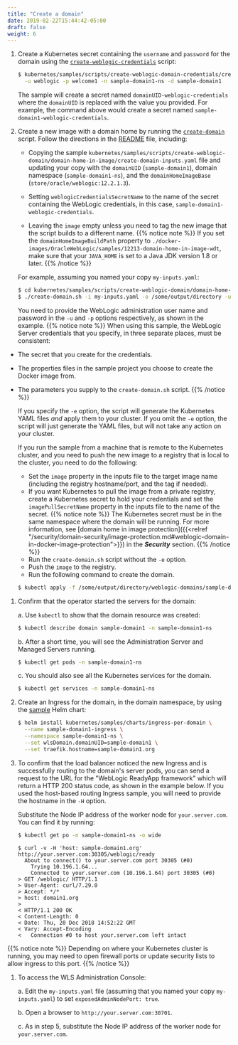 ```yaml
---
title: "Create a domain"
date: 2019-02-22T15:44:42-05:00
draft: false
weight: 6
---
```



1. Create a Kubernetes secret containing the `username` and `password` for the domain using the [`create-weblogic-credentials`](http://github.com/oracle/weblogic-kubernetes-operator/blob/master/kubernetes/samples/scripts/create-weblogic-domain-credentials/create-weblogic-credentials.sh) script:

    ```bash
    $ kubernetes/samples/scripts/create-weblogic-domain-credentials/create-weblogic-credentials.sh \
      -u weblogic -p welcome1 -n sample-domain1-ns -d sample-domain1
    ```

    The sample will create a secret named `domainUID-weblogic-credentials` where the `domainUID` is replaced
    with the value you provided.  For example, the command above would create a secret named
    `sample-domain1-weblogic-credentials`.

1.	Create a new image with a domain home by running the [`create-domain`](http://github.com/oracle/weblogic-kubernetes-operator/blob/master/kubernetes/samples/scripts/create-weblogic-domain/domain-home-in-image/create-domain.sh) script.
Follow the directions in the [README](http://github.com/oracle/weblogic-kubernetes-operator/blob/master/kubernetes/samples/scripts/create-weblogic-domain/domain-home-in-image/README.md) file,
including:

    * Copying the sample `kubernetes/samples/scripts/create-weblogic-domain/domain-home-in-image/create-domain-inputs.yaml` file and updating your copy with the `domainUID` (`sample-domain1`),
domain namespace (`sample-domain1-ns`), and the `domainHomeImageBase` (`store/oracle/weblogic:12.2.1.3`).

    * Setting `weblogicCredentialsSecretName` to the name of the secret containing the WebLogic credentials, in this case, `sample-domain1-weblogic-credentials`.

    * Leaving the `image` empty unless you need to tag the new image that the script builds to a different name.
{{% notice note %}}
If you set the `domainHomeImageBuildPath` property to `./docker-images/OracleWebLogic/samples/12213-domain-home-in-image-wdt`, make sure that your `JAVA_HOME` is set to a Java JDK version 1.8 or later.
{{% /notice %}}

    For example, assuming you named your copy `my-inputs.yaml`:

    ```bash
    $ cd kubernetes/samples/scripts/create-weblogic-domain/domain-home-in-image
    $ ./create-domain.sh -i my-inputs.yaml -o /some/output/directory -u weblogic -p welcome1 -e
    ```

    You need to provide the WebLogic administration user name and password in the `-u` and `-p` options
    respectively, as shown in the example.
{{% notice note %}}
When using this sample, the WebLogic Server credentials that you specify, in three separate places, must be consistent:

- The secret that you create for the credentials.
- The properties files in the sample project you choose to create the Docker image from.
- The parameters you supply to the `create-domain.sh` script.
{{% /notice %}}


    If you specify the `-e` option, the script will generate the
    Kubernetes YAML files *and* apply them to your cluster.  If you omit the `-e` option, the
    script will just generate the YAML files, but will not take any action on your cluster.

    If you run the sample from a machine that is remote to the Kubernetes cluster, and you need to push the new image to a registry that is local to the cluster, you need to do the following:

    * Set the `image` property in the inputs file to the target image name (including the registry hostname/port, and the tag if needed).
    * If you want Kubernetes to pull the image from a private registry, create a Kubernetes secret to hold your credentials and set the `imagePullSecretName` property in the inputs file to the name of the secret.
{{% notice note %}}
The Kubernetes secret must be in the same namespace where the domain will be running.
For more information, see [domain home in image protection]({{<relref "/security/domain-security/image-protection.md#weblogic-domain-in-docker-image-protection">}})
in the ***Security*** section.
{{% /notice %}}
    * Run the `create-domain.sh` script without the `-e` option.
    * Push the `image` to the registry.
    * Run the following command to create the domain.

    ```bash
    $ kubectl apply -f /some/output/directory/weblogic-domains/sample-domain1/domain.yaml
    ```

1.	Confirm that the operator started the servers for the domain:

    a. Use `kubectl` to show that the domain resource was created:

    ```bash
    $ kubectl describe domain sample-domain1 -n sample-domain1-ns
    ```

    b. After a short time, you will see the Administration Server and Managed Servers running.

    ```bash
    $ kubectl get pods -n sample-domain1-ns
    ```

    c. You should also see all the Kubernetes services for the domain.

    ```bash
    $ kubectl get services -n sample-domain1-ns
    ```

1.	Create an Ingress for the domain, in the domain namespace, by using the [sample](http://github.com/oracle/weblogic-kubernetes-operator/blob/master/kubernetes/samples/charts/ingress-per-domain/README.md) Helm chart:

    ```bash
    $ helm install kubernetes/samples/charts/ingress-per-domain \
      --name sample-domain1-ingress \
      --namespace sample-domain1-ns \
      --set wlsDomain.domainUID=sample-domain1 \
      --set traefik.hostname=sample-domain1.org
    ```

1.	To confirm that the load balancer noticed the new Ingress and is successfully routing to the domain's server pods,
    you can send a request to the URL for the "WebLogic ReadyApp framework" which will return a HTTP 200 status code, as
    shown in the example below.  If you used the host-based routing Ingress sample, you will need to
    provide the hostname in the `-H` option.

    Substitute the Node IP address of the worker node for `your.server.com`. You can find it by running:

    ```bash
    $ kubectl get po -n sample-domain1-ns -o wide
    ```
    ```
    $ curl -v -H 'host: sample-domain1.org' http://your.server.com:30305/weblogic/ready
      About to connect() to your.server.com port 30305 (#0)
        Trying 10.196.1.64...
        Connected to your.server.com (10.196.1.64) port 30305 (#0)
    > GET /weblogic/ HTTP/1.1
    > User-Agent: curl/7.29.0
    > Accept: */*
    > host: domain1.org
    >
    < HTTP/1.1 200 OK
    < Content-Length: 0
    < Date: Thu, 20 Dec 2018 14:52:22 GMT
    < Vary: Accept-Encoding
    <   Connection #0 to host your.server.com left intact
    ```
{{% notice note %}}
Depending on where your Kubernetes cluster is running, you may need to open firewall ports or update security lists to allow ingress to this port.
{{% /notice %}}


1.	To access the WLS Administration Console:

    a. Edit the `my-inputs.yaml` file (assuming that you named your copy `my-inputs.yaml`) to set `exposedAdminNodePort: true`.

    b. Open a browser to `http://your.server.com:30701`.

    c. As in step 5, substitute the Node IP address of the worker node for `your.server.com`.
